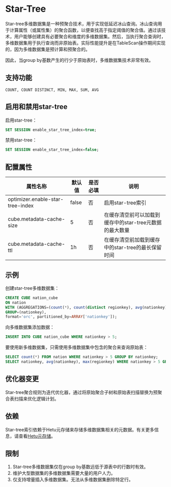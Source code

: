 # Star-Tree

Star-tree多维数据集是一种预聚合技术，用于实现低延迟冰山查询。冰山查询用于计算属性（或属性集）的聚合函数，以便查找高于指定阈值的聚合值。通过该技术，用户能够创建具有必要聚合和维度的多维数据集。然后，当执行聚合查询时，多维数据集用于执行查询而非原始表。实际性能提升是在TableScan操作期间实现的，因为多维数据集是预计算和预聚合的。

因此，当group by基数产生的行少于原始表时，多维数据集技术非常有效。

## 支持功能

    COUNT, COUNT DISTINCT, MIN, MAX, SUM, AVG

## 启用和禁用star-tree

启用star-tree：

```sql
SET SESSION enable_star_tree_index=true;
```

禁用star-tree：

```sql
SET SESSION enable_star_tree_index=false;
```

## 配置属性

| 属性名称| 默认值| 是否必填| 说明|
|----------|----------|----------|----------|
| optimizer.enable-star-tree-index| false| 否| 启用star-tree索引|
| cube.metadata-cache-size| 5| 否| 在缓存清空前可以加载到缓存中的star-tree元数据的最大数量|
| cube.metadata-cache-ttl| 1h| 否| 在缓存清空前加载到缓存中的star-tree的最长保留时间|

## 示例

创建star-tree多维数据集：

```sql
CREATE CUBE nation_cube 
ON nation 
WITH (AGGREGATIONS=(count(*), count(distinct regionkey), avg(nationkey), max(regionkey)),
GROUP=(nationkey),
format='orc', partitioned_by=ARRAY['nationkey']);
```

向多维数据集添加数据：

```sql
INSERT INTO CUBE nation_cube WHERE nationkey > 5;
```

要使用新多维数据集，只需使用多维数据集中包含的聚合来查询原始表：

```sql
SELECT count(*) FROM nation WHERE nationkey > 5 GROUP BY nationkey;
SELECT nationkey, avg(nationkey), max(regionkey) WHERE nationkey > 5 GROUP BY nationkey;
```

## 优化器变更

Star-tree聚合规则为迭代优化器，通过将原始聚合子树和原始表扫描替换为预聚合表扫描来优化逻辑计划。

## 依赖

Star-tree索引依赖于Hetu元存储来存储多维数据集相关的元数据。有关更多信息，请查看[Hetu元存储](../admin/meta-store.html)。

## 限制

1. Star-tree多维数据集仅在group by基数远低于源表中的行数时有效。
2. 维护大型数据集的多维数据集需要大量的用户人力。
3. 仅支持增量插入多维数据集。无法从多维数据集删除特定行。
